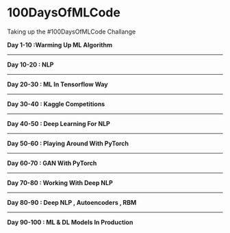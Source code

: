 # 100DaysOfMLCode
Taking up the #100DaysOfMLCode Challange 

**Day 1-10 :Warming Up ML Algorithm**
___
**Day 10-20 : NLP**
___
**Day 20-30 : ML In Tensorflow Way**
___
**Day 30-40 : Kaggle Competitions**

------

**Day 40-50 : Deep Learning For NLP**

------

**Day 50-60 : Playing Around With PyTorch**

------

**Day 60-70 : GAN With PyTorch**

------

**Day 70-80 : Working With Deep NLP** 

------

**Day 80-90 : Deep NLP , Autoencoders , RBM**

------

**Day 90-100 : ML & DL Models In Production**
